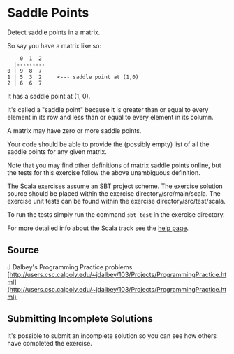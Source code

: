 # Saddle Points

Detect saddle points in a matrix.

So say you have a matrix like so:

```text
    0  1  2
  |---------
0 | 9  8  7
1 | 5  3  2     <--- saddle point at (1,0)
2 | 6  6  7
```

It has a saddle point at (1, 0).

It's called a "saddle point" because it is greater than or equal to
every element in its row and less than or equal to every element in
its column.

A matrix may have zero or more saddle points.

Your code should be able to provide the (possibly empty) list of all the
saddle points for any given matrix.

Note that you may find other definitions of matrix saddle points online,
but the tests for this exercise follow the above unambiguous definition.

The Scala exercises assume an SBT project scheme. The exercise solution source
should be placed within the exercise directory/src/main/scala. The exercise
unit tests can be found within the exercise directory/src/test/scala.

To run the tests simply run the command `sbt test` in the exercise directory.

For more detailed info about the Scala track see the [help
page](http://exercism.io/languages/scala).


## Source

J Dalbey's Programming Practice problems [http://users.csc.calpoly.edu/~jdalbey/103/Projects/ProgrammingPractice.html](http://users.csc.calpoly.edu/~jdalbey/103/Projects/ProgrammingPractice.html)

## Submitting Incomplete Solutions
It's possible to submit an incomplete solution so you can see how others have completed the exercise.
